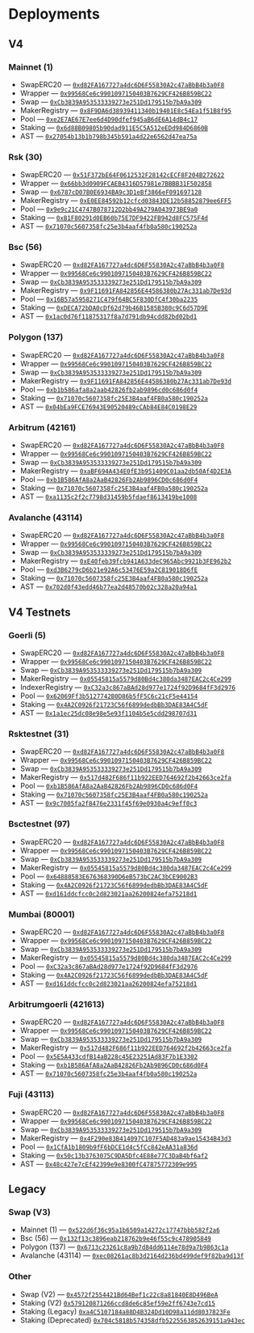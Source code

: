 # Deployments

## V4

### Mainnet (1)

- SwapERC20 — [`0xd82FA167727a4dc6D6F55830A2c47aBbB4b3a0F8`](https://etherscan.io/address/0xd82FA167727a4dc6D6F55830A2c47aBbB4b3a0F8#code)
- Wrapper — [`0x99568Ce6c9901097150403B7629CF426B859BC22`](https://etherscan.io/address/0x99568Ce6c9901097150403B7629CF426B859BC22#code)
- Swap — [`0xCb3839A953533339273e251Dd179515b7bA9a309`](https://etherscan.io/address/0xCb3839A953533339273e251Dd179515b7bA9a309#code)
- MakerRegistry — [`0x8F9DA6d38939411340b19401E8c54Ea1f51B8f95`](https://etherscan.io/address/0x8F9DA6d38939411340b19401E8c54Ea1f51B8f95#code)
- Pool — [`0xe2E7AE67E7ee6d4D90dfef945aB6dE6A14dB4c17`](https://etherscan.io/address/0xe2E7AE67E7ee6d4D90dfef945aB6dE6A14dB4c17#code)
- Staking — [`0x6d88B09805b90dad911E5C5A512eEDd984D6860B`](https://etherscan.io/address/0x6d88B09805b90dad911E5C5A512eEDd984D6860B#code)
- AST — [`0x27054b13b1b798b345b591a4d22e6562d47ea75a`](https://etherscan.io/address/0x27054b13b1b798b345b591a4d22e6562d47ea75a#code)

### Rsk (30)

- SwapERC20 — [`0x51F372bE64F0612532F28142cECF8F204B272622`](https://blockscout.com/rsk/mainnet/address/0x51F372bE64F0612532F28142cECF8F204B272622#code)
- Wrapper — [`0x66bb3d0909FCAEB4316D57981e7BBBB31F502858`](https://blockscout.com/rsk/mainnet/address/0x66bb3d0909FCAEB4316D57981e7BBBB31F502858#code)
- Swap — [`0x6787cD07B0E6934BA9c3D1eBf3866eF091697128`](https://blockscout.com/rsk/mainnet/address/0x6787cD07B0E6934BA9c3D1eBf3866eF091697128#code)
- MakerRegistry — [`0xE0EE84592b12cfcd03843DE12b58852879ee6FF5`](https://blockscout.com/rsk/mainnet/address/0xE0EE84592b12cfcd03843DE12b58852879ee6FF5#code)
- Pool — [`0x9e9c21C4747B078712D2bb49A279A043973BE9a0`](https://blockscout.com/rsk/mainnet/address/0x9e9c21C4747B078712D2bb49A279A043973BE9a0#code)
- Staking — [`0xB1F80291d0EB60b75E7DF9422FB942d8FC575F4d`](https://blockscout.com/rsk/mainnet/address/0xB1F80291d0EB60b75E7DF9422FB942d8FC575F4d#code)
- AST — [`0x71070c5607358fc25e3b4aaf4fb0a580c190252a`](https://blockscout.com/rsk/mainnet/address/0x71070c5607358fc25e3b4aaf4fb0a580c190252a#code)

### Bsc (56)

- SwapERC20 — [`0xd82FA167727a4dc6D6F55830A2c47aBbB4b3a0F8`](https://bscscan.com/address/0xd82FA167727a4dc6D6F55830A2c47aBbB4b3a0F8#code)
- Wrapper — [`0x99568Ce6c9901097150403B7629CF426B859BC22`](https://bscscan.com/address/0x99568Ce6c9901097150403B7629CF426B859BC22#code)
- Swap — [`0xCb3839A953533339273e251Dd179515b7bA9a309`](https://bscscan.com/address/0xCb3839A953533339273e251Dd179515b7bA9a309#code)
- MakerRegistry — [`0x9F11691FA842856E44586380b27Ac331ab7De93d`](https://bscscan.com/address/0x9F11691FA842856E44586380b27Ac331ab7De93d#code)
- Pool — [`0x16B57a5958271C479f64BC5F830DfC4f30ba2235`](https://bscscan.com/address/0x16B57a5958271C479f64BC5F830DfC4f30ba2235#code)
- Staking — [`0xDECA72bDA0cDf62d79b46B1585B380c9C6d57D9E`](https://bscscan.com/address/0xDECA72bDA0cDf62d79b46B1585B380c9C6d57D9E#code)
- AST — [`0x1ac0d76f11875317f8a7d791db94cdd82bd02bd1`](https://bscscan.com/address/0x1ac0d76f11875317f8a7d791db94cdd82bd02bd1#code)

### Polygon (137)

- SwapERC20 — [`0xd82FA167727a4dc6D6F55830A2c47aBbB4b3a0F8`](https://polygonscan.com/address/0xd82FA167727a4dc6D6F55830A2c47aBbB4b3a0F8#code)
- Wrapper — [`0x99568Ce6c9901097150403B7629CF426B859BC22`](https://polygonscan.com/address/0x99568Ce6c9901097150403B7629CF426B859BC22#code)
- Swap — [`0xCb3839A953533339273e251Dd179515b7bA9a309`](https://polygonscan.com/address/0xCb3839A953533339273e251Dd179515b7bA9a309#code)
- MakerRegistry — [`0x9F11691FA842856E44586380b27Ac331ab7De93d`](https://polygonscan.com/address/0x9F11691FA842856E44586380b27Ac331ab7De93d#code)
- Pool — [`0xb1b586afa8a2aab42826fb2ab9896cd0c686d0f4`](https://polygonscan.com/address/0xb1b586afa8a2aab42826fb2ab9896cd0c686d0f4#code)
- Staking — [`0x71070c5607358fc25E3B4aaf4FB0a580c190252a`](https://polygonscan.com/address/0x71070c5607358fc25E3B4aaf4FB0a580c190252a#code)
- AST — [`0x04bEa9FCE76943E90520489cCAb84E84C0198E29`](https://polygonscan.com/address/0x04bEa9FCE76943E90520489cCAb84E84C0198E29#code)

### Arbitrum (42161)

- SwapERC20 — [`0xd82FA167727a4dc6D6F55830A2c47aBbB4b3a0F8`](https://arbiscan.io/address/0xd82FA167727a4dc6D6F55830A2c47aBbB4b3a0F8#code)
- Wrapper — [`0x99568Ce6c9901097150403B7629CF426B859BC22`](https://arbiscan.io/address/0x99568Ce6c9901097150403B7629CF426B859BC22#code)
- Swap — [`0xCb3839A953533339273e251Dd179515b7bA9a309`](https://arbiscan.io/address/0xCb3839A953533339273e251Dd179515b7bA9a309#code)
- MakerRegistry — [`0xaBF694A434E0fE3b951409C01aa2db50Af4D2E3A`](https://arbiscan.io/address/0xaBF694A434E0fE3b951409C01aa2db50Af4D2E3A#code)
- Pool — [`0xb1B586AfA8a2AaB42826Fb2Ab9896CD0c686d0F4`](https://arbiscan.io/address/0xb1B586AfA8a2AaB42826Fb2Ab9896CD0c686d0F4#code)
- Staking — [`0x71070c5607358fc25E3B4aaf4FB0a580c190252a`](https://arbiscan.io/address/0x71070c5607358fc25E3B4aaf4FB0a580c190252a#code)
- AST — [`0xa1135c2f2c7798d31459b5fdaef8613419be1008`](https://arbiscan.io/address/0xa1135c2f2c7798d31459b5fdaef8613419be1008#code)

### Avalanche (43114)

- SwapERC20 — [`0xd82FA167727a4dc6D6F55830A2c47aBbB4b3a0F8`](https://snowtrace.io/address/0xd82FA167727a4dc6D6F55830A2c47aBbB4b3a0F8#code)
- Wrapper — [`0x99568Ce6c9901097150403B7629CF426B859BC22`](https://snowtrace.io/address/0x99568Ce6c9901097150403B7629CF426B859BC22#code)
- Swap — [`0xCb3839A953533339273e251Dd179515b7bA9a309`](https://snowtrace.io/address/0xCb3839A953533339273e251Dd179515b7bA9a309#code)
- MakerRegistry — [`0xE40feb39fcb941A633deC965Abc9921b3FE962b2`](https://snowtrace.io/address/0xE40feb39fcb941A633deC965Abc9921b3FE962b2#code)
- Pool — [`0xd3B6279cD6b21e92A6c53476E59a2C819018D6fE`](https://snowtrace.io/address/0xd3B6279cD6b21e92A6c53476E59a2C819018D6fE#code)
- Staking — [`0x71070c5607358fc25E3B4aaf4FB0a580c190252a`](https://snowtrace.io/address/0x71070c5607358fc25E3B4aaf4FB0a580c190252a#code)
- AST — [`0x702d0f43edd46b77ea2d48570b02c328a20a94a1`](https://snowtrace.io/address/0x702d0f43edd46b77ea2d48570b02c328a20a94a1#code)

## V4 Testnets

### Goerli (5)

- SwapERC20 — [`0xd82FA167727a4dc6D6F55830A2c47aBbB4b3a0F8`](https://goerli.etherscan.io/address/0xd82FA167727a4dc6D6F55830A2c47aBbB4b3a0F8#code)
- Wrapper — [`0x99568Ce6c9901097150403B7629CF426B859BC22`](https://goerli.etherscan.io/address/0x99568Ce6c9901097150403B7629CF426B859BC22#code)
- Swap — [`0xCb3839A953533339273e251Dd179515b7bA9a309`](https://goerli.etherscan.io/address/0xCb3839A953533339273e251Dd179515b7bA9a309#code)
- MakerRegistry — [`0x05545815a5579d80Bd4c380da3487EAC2c4Ce299`](https://goerli.etherscan.io/address/0x05545815a5579d80Bd4c380da3487EAC2c4Ce299#code)
- IndexerRegistry — [`0xC32a3c867aBAd28d977e1724f92D9684fF3d2976`](https://goerli.etherscan.io/address/0xC32a3c867aBAd28d977e1724f92D9684fF3d2976#code)
- Pool — [`0x62069Ff3b5127742B0D86b5fF5C6c21cF5e44154`](https://goerli.etherscan.io/address/0x62069Ff3b5127742B0D86b5fF5C6c21cF5e44154#code)
- Staking — [`0x4A2C0926f21723C56f6899dedbBb3DAE83A4C5dF`](https://goerli.etherscan.io/address/0x4A2C0926f21723C56f6899dedbBb3DAE83A4C5dF#code)
- AST — [`0x1a1ec25dc08e98e5e93f1104b5e5cdd298707d31`](https://goerli.etherscan.io/address/0x1a1ec25dc08e98e5e93f1104b5e5cdd298707d31#code)

### Rsktestnet (31)

- SwapERC20 — [`0xd82FA167727a4dc6D6F55830A2c47aBbB4b3a0F8`](https://explorer.testnet.rsk.co/address/0xd82FA167727a4dc6D6F55830A2c47aBbB4b3a0F8#code)
- Wrapper — [`0x99568Ce6c9901097150403B7629CF426B859BC22`](https://explorer.testnet.rsk.co/address/0x99568Ce6c9901097150403B7629CF426B859BC22#code)
- Swap — [`0xCb3839A953533339273e251Dd179515b7bA9a309`](https://explorer.testnet.rsk.co/address/0xCb3839A953533339273e251Dd179515b7bA9a309#code)
- MakerRegistry — [`0x517d482F686f11b922EED764692f2b42663ce2fa`](https://explorer.testnet.rsk.co/address/0x517d482F686f11b922EED764692f2b42663ce2fa#code)
- Pool — [`0xb1B586AfA8a2AaB42826Fb2Ab9896CD0c686d0F4`](https://explorer.testnet.rsk.co/address/0xb1B586AfA8a2AaB42826Fb2Ab9896CD0c686d0F4#code)
- Staking — [`0x71070c5607358fc25E3B4aaf4FB0a580c190252a`](https://explorer.testnet.rsk.co/address/0x71070c5607358fc25E3B4aaf4FB0a580c190252a#code)
- AST — [`0x9c7005fa2f8476e2331f45f69e0930a4c9eff0c3`](https://explorer.testnet.rsk.co/address/0x9c7005fa2f8476e2331f45f69e0930a4c9eff0c3#code)

### Bsctestnet (97)

- SwapERC20 — [`0xd82FA167727a4dc6D6F55830A2c47aBbB4b3a0F8`](https://testnet.bscscan.com/address/0xd82FA167727a4dc6D6F55830A2c47aBbB4b3a0F8#code)
- Wrapper — [`0x99568Ce6c9901097150403B7629CF426B859BC22`](https://testnet.bscscan.com/address/0x99568Ce6c9901097150403B7629CF426B859BC22#code)
- Swap — [`0xCb3839A953533339273e251Dd179515b7bA9a309`](https://testnet.bscscan.com/address/0xCb3839A953533339273e251Dd179515b7bA9a309#code)
- MakerRegistry — [`0x05545815a5579d80Bd4c380da3487EAC2c4Ce299`](https://testnet.bscscan.com/address/0x05545815a5579d80Bd4c380da3487EAC2c4Ce299#code)
- Pool — [`0x64888583E676368390D6eB573bC2AC3bCE9002B3`](https://testnet.bscscan.com/address/0x64888583E676368390D6eB573bC2AC3bCE9002B3#code)
- Staking — [`0x4A2C0926f21723C56f6899dedbBb3DAE83A4C5dF`](https://testnet.bscscan.com/address/0x4A2C0926f21723C56f6899dedbBb3DAE83A4C5dF#code)
- AST — [`0xd161ddcfcc0c2d823021aa26200824efa75218d1`](https://testnet.bscscan.com/address/0xd161ddcfcc0c2d823021aa26200824efa75218d1#code)

### Mumbai (80001)

- SwapERC20 — [`0xd82FA167727a4dc6D6F55830A2c47aBbB4b3a0F8`](https://mumbai.polygonscan.com/address/0xd82FA167727a4dc6D6F55830A2c47aBbB4b3a0F8#code)
- Wrapper — [`0x99568Ce6c9901097150403B7629CF426B859BC22`](https://mumbai.polygonscan.com/address/0x99568Ce6c9901097150403B7629CF426B859BC22#code)
- Swap — [`0xCb3839A953533339273e251Dd179515b7bA9a309`](https://mumbai.polygonscan.com/address/0xCb3839A953533339273e251Dd179515b7bA9a309#code)
- MakerRegistry — [`0x05545815a5579d80Bd4c380da3487EAC2c4Ce299`](https://mumbai.polygonscan.com/address/0x05545815a5579d80Bd4c380da3487EAC2c4Ce299#code)
- Pool — [`0xC32a3c867aBAd28d977e1724f92D9684fF3d2976`](https://mumbai.polygonscan.com/address/0xC32a3c867aBAd28d977e1724f92D9684fF3d2976#code)
- Staking — [`0x4A2C0926f21723C56f6899dedbBb3DAE83A4C5dF`](https://mumbai.polygonscan.com/address/0x4A2C0926f21723C56f6899dedbBb3DAE83A4C5dF#code)
- AST — [`0xd161ddcfcc0c2d823021aa26200824efa75218d1`](https://mumbai.polygonscan.com/address/0xd161ddcfcc0c2d823021aa26200824efa75218d1#code)

### Arbitrumgoerli (421613)

- SwapERC20 — [`0xd82FA167727a4dc6D6F55830A2c47aBbB4b3a0F8`](https://goerli.arbiscan.io/address/0xd82FA167727a4dc6D6F55830A2c47aBbB4b3a0F8#code)
- Wrapper — [`0x99568Ce6c9901097150403B7629CF426B859BC22`](https://goerli.arbiscan.io/address/0x99568Ce6c9901097150403B7629CF426B859BC22#code)
- Swap — [`0xCb3839A953533339273e251Dd179515b7bA9a309`](https://goerli.arbiscan.io/address/0xCb3839A953533339273e251Dd179515b7bA9a309#code)
- MakerRegistry — [`0x517d482F686f11b922EED764692f2b42663ce2fa`](https://goerli.arbiscan.io/address/0x517d482F686f11b922EED764692f2b42663ce2fa#code)
- Pool — [`0x5E5A433cdfB14aB228c45E23251Ad83F7b1E3302`](https://goerli.arbiscan.io/address/0x5E5A433cdfB14aB228c45E23251Ad83F7b1E3302#code)
- Staking — [`0xb1B586AfA8a2AaB42826Fb2Ab9896CD0c686d0F4`](https://goerli.arbiscan.io/address/0xb1B586AfA8a2AaB42826Fb2Ab9896CD0c686d0F4#code)
- AST — [`0x71070c5607358fc25e3b4aaf4fb0a580c190252a`](https://goerli.arbiscan.io/address/0x71070c5607358fc25e3b4aaf4fb0a580c190252a#code)

### Fuji (43113)

- SwapERC20 — [`0xd82FA167727a4dc6D6F55830A2c47aBbB4b3a0F8`](https://testnet.snowtrace.io/address/0xd82FA167727a4dc6D6F55830A2c47aBbB4b3a0F8#code)
- Wrapper — [`0x99568Ce6c9901097150403B7629CF426B859BC22`](https://testnet.snowtrace.io/address/0x99568Ce6c9901097150403B7629CF426B859BC22#code)
- Swap — [`0xCb3839A953533339273e251Dd179515b7bA9a309`](https://testnet.snowtrace.io/address/0xCb3839A953533339273e251Dd179515b7bA9a309#code)
- MakerRegistry — [`0x4F290e83B414097C107F5AD483a9ae15434B43d3`](https://testnet.snowtrace.io/address/0x4F290e83B414097C107F5AD483a9ae15434B43d3#code)
- Pool — [`0x1CfA1b1809b9fF6bDCE1d4c5fCc842eAA31a836d`](https://testnet.snowtrace.io/address/0x1CfA1b1809b9fF6bDCE1d4c5fCc842eAA31a836d#code)
- Staking — [`0x50c13b3763075C9DA5Dfc4E88e77C3DaB4bf6af2`](https://testnet.snowtrace.io/address/0x50c13b3763075C9DA5Dfc4E88e77C3DaB4bf6af2#code)
- AST — [`0x48c427e7cEf42399e9e8300fC47875772309e995`](https://testnet.snowtrace.io/address/0x48c427e7cEf42399e9e8300fC47875772309e995#code)



## Legacy

### Swap (V3)

- Mainnet (1) — [`0x522d6f36c95a1b6509a14272c17747bbb582f2a6`](https://etherscan.io/address/0x522d6f36c95a1b6509a14272c17747bbb582f2a6#code)
- Bsc (56) — [`0x132f13c3896eab218762b9e46f55c9c478905849`](https://bscscan.com/address/0x132f13c3896eab218762b9e46f55c9c478905849#code)
- Polygon (137) — [`0x6713c23261c8a9b7d84dd6114e78d9a7b9863c1a`](https://polygonscan.com/address/0x6713c23261c8a9b7d84dd6114e78d9a7b9863c1a#code)
- Avalanche (43114) — [`0xec08261ac8b3d2164d236bd499def9f82ba9d13f`](https://snowtrace.io/address/0xec08261ac8b3d2164d236bd499def9f82ba9d13f#code)


### Other

- Swap (V2) — [`0x4572f2554421Bd64Bef1c22c8a81840E8D496BeA`](https://etherscan.io/address/0x4572f2554421Bd64Bef1c22c8a81840E8D496BeA#code)
- Staking (V2) [`0x579120871266ccd8de6c85ef59e2ff6743e7cd15`](https://etherscan.io/address/0x579120871266ccd8de6c85ef59e2ff6743e7cd15#code)
- Staking (Legacy) [`0xa4C5107184a88D4B324Dd10D98a11dd8037823Fe`](https://etherscan.io/address/0xa4C5107184a88D4B324Dd10D98a11dd8037823Fe#code)
- Staking (Deprecated) [`0x704c5818b574358dfb5225563852639151a943ec`](https://etherscan.io/address/0x704c5818b574358dfb5225563852639151a943ec#code)
